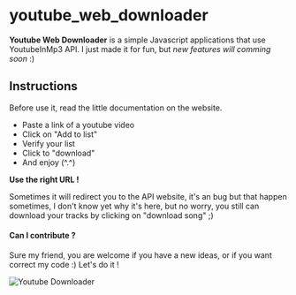 # youtube_web_downloader
**Youtube Web Downloader** is a simple Javascript applications that use YoutubeInMp3 API.
I just made it for fun, but _new features will comming soon_ :)

## Instructions
Before use it, read the little documentation on the website.

- Paste a link of a youtube video
- Click on "Add to list"
- Verify your list
- Click to "download"
- And enjoy (^.^)

**Use the right URL !**

Sometimes it will redirect you to the API website, it's an bug but that happen sometimes, I don't know yet why it's here, but no worry, you still can download your tracks by clicking on "download song" ;)

#### Can I contribute ?
Sure my friend, you are welcome if you have a new ideas, or if you want correct my code :)
Let's do it !

![Youtube Downloader](http://www.upload-image.fr/images/2017/01/06/ytdownload.png)
